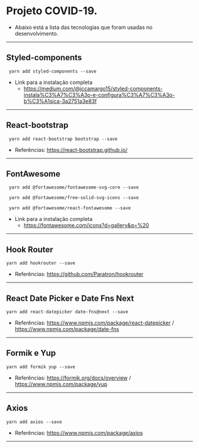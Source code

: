 # Projeto COVID-19.
* Abaixo está a lista das tecnologias que foram usadas no desenvolvimento.

<hr>

## Styled-components
     yarn add styled-components --save
     
* Link para a instalação completa
	* https://medium.com/@jccamargo15/styled-components-instala%C3%A7%C3%A3o-e-configura%C3%A7%C3%A3o-b%C3%A1sica-3a2751a3e83f
<hr>

## React-bootstrap
     yarn add react-bootstrap bootstrap --save

* Referências: https://react-bootstrap.github.io/
<hr>

## FontAwesome
     yarn add @fortawesome/fontawesome-svg-core --save

     yarn add @fortawesome/free-solid-svg-icons --save

     yarn add @fortawesome/react-fontawesome --save

* Link para a instalação completa
	* https://fontawesome.com/icons?d=gallery&q=%20
<hr>

## Hook Router
    yarn add hookrouter --save

* Referências: https://github.com/Paratron/hookrouter

<hr>

## React Date Picker e Date Fns Next
    yarn add react-datepicker date-fns@next --save

* Referências: https://www.npmjs.com/package/react-datepicker / https://www.npmjs.com/package/date-fns

<hr>

## Formik e Yup
    yarn add formik yup --save

* Referências: https://formik.org/docs/overview / https://www.npmjs.com/package/yup

<hr>

## Axios
    yarn add axios --save

* Referências: https://www.npmjs.com/package/axios

<hr>
